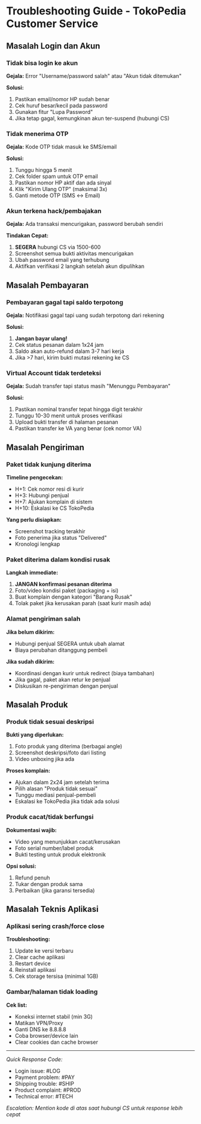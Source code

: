 # Troubleshooting Guide - TokoPedia Customer Service

## Masalah Login dan Akun

### Tidak bisa login ke akun
**Gejala:** Error "Username/password salah" atau "Akun tidak ditemukan"

**Solusi:**
1. Pastikan email/nomor HP sudah benar
2. Cek huruf besar/kecil pada password
3. Gunakan fitur "Lupa Password" 
4. Jika tetap gagal, kemungkinan akun ter-suspend (hubungi CS)

### Tidak menerima OTP
**Gejala:** Kode OTP tidak masuk ke SMS/email

**Solusi:**
1. Tunggu hingga 5 menit
2. Cek folder spam untuk OTP email
3. Pastikan nomor HP aktif dan ada sinyal
4. Klik "Kirim Ulang OTP" (maksimal 3x)
5. Ganti metode OTP (SMS ↔ Email)

### Akun terkena hack/pembajakan
**Gejala:** Ada transaksi mencurigakan, password berubah sendiri

**Tindakan Cepat:**
1. **SEGERA** hubungi CS via 1500-600
2. Screenshot semua bukti aktivitas mencurigakan
3. Ubah password email yang terhubung
4. Aktifkan verifikasi 2 langkah setelah akun dipulihkan

## Masalah Pembayaran

### Pembayaran gagal tapi saldo terpotong
**Gejala:** Notifikasi gagal tapi uang sudah terpotong dari rekening

**Solusi:**
1. **Jangan bayar ulang!**
2. Cek status pesanan dalam 1x24 jam
3. Saldo akan auto-refund dalam 3-7 hari kerja
4. Jika >7 hari, kirim bukti mutasi rekening ke CS

### Virtual Account tidak terdeteksi
**Gejala:** Sudah transfer tapi status masih "Menunggu Pembayaran"

**Solusi:**
1. Pastikan nominal transfer tepat hingga digit terakhir
2. Tunggu 10-30 menit untuk proses verifikasi
3. Upload bukti transfer di halaman pesanan
4. Pastikan transfer ke VA yang benar (cek nomor VA)

## Masalah Pengiriman

### Paket tidak kunjung diterima
**Timeline pengecekan:**
- H+1: Cek nomor resi di kurir
- H+3: Hubungi penjual
- H+7: Ajukan komplain di sistem
- H+10: Eskalasi ke CS TokoPedia

**Yang perlu disiapkan:**
- Screenshot tracking terakhir
- Foto penerima jika status "Delivered"
- Kronologi lengkap

### Paket diterima dalam kondisi rusak
**Langkah immediate:**
1. **JANGAN konfirmasi pesanan diterima**
2. Foto/video kondisi paket (packaging + isi)
3. Buat komplain dengan kategori "Barang Rusak"
4. Tolak paket jika kerusakan parah (saat kurir masih ada)

### Alamat pengiriman salah
**Jika belum dikirim:**
- Hubungi penjual SEGERA untuk ubah alamat
- Biaya perubahan ditanggung pembeli

**Jika sudah dikirim:**
- Koordinasi dengan kurir untuk redirect (biaya tambahan)
- Jika gagal, paket akan retur ke penjual
- Diskusikan re-pengiriman dengan penjual

## Masalah Produk

### Produk tidak sesuai deskripsi
**Bukti yang diperlukan:**
1. Foto produk yang diterima (berbagai angle)
2. Screenshot deskripsi/foto dari listing
3. Video unboxing jika ada

**Proses komplain:**
- Ajukan dalam 2x24 jam setelah terima
- Pilih alasan "Produk tidak sesuai"
- Tunggu mediasi penjual-pembeli
- Eskalasi ke TokoPedia jika tidak ada solusi

### Produk cacat/tidak berfungsi
**Dokumentasi wajib:**
- Video yang menunjukkan cacat/kerusakan
- Foto serial number/label produk
- Bukti testing untuk produk elektronik

**Opsi solusi:**
1. Refund penuh
2. Tukar dengan produk sama
3. Perbaikan (jika garansi tersedia)

## Masalah Teknis Aplikasi

### Aplikasi sering crash/force close
**Troubleshooting:**
1. Update ke versi terbaru
2. Clear cache aplikasi
3. Restart device
4. Reinstall aplikasi
5. Cek storage tersisa (minimal 1GB)

### Gambar/halaman tidak loading
**Cek list:**
- Koneksi internet stabil (min 3G)
- Matikan VPN/Proxy
- Ganti DNS ke 8.8.8.8
- Coba browser/device lain
- Clear cookies dan cache browser

---
*Quick Response Code:*
- Login issue: #LOG
- Payment problem: #PAY
- Shipping trouble: #SHIP
- Product complaint: #PROD
- Technical error: #TECH

*Escalation: Mention kode di atas saat hubungi CS untuk response lebih cepat*